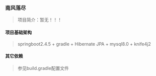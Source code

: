 ### 南风落尽
> 项目简介：暂无！！！

#### 项目基础架构
> springboot2.4.5 + gradle + Hibernate JPA + mysql8.0 + knife4j2

#### 其它依赖
> 参见build.gradle配置文件

